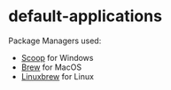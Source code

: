 # default-applications


Package Managers used: 

* [Scoop](http://scoop.sh/) for Windows
* [Brew](https://brew.sh/) for MacOS
* [Linuxbrew](http://linuxbrew.sh/) for Linux

